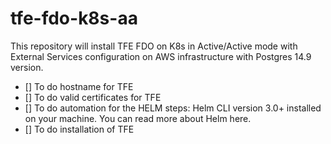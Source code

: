 # tfe-fdo-k8s-aa
This repository will install TFE FDO on K8s in Active/Active mode with External Services configuration on AWS infrastructure with Postgres 14.9 version.





- [] To do hostname for TFE
- [] To do valid certificates for TFE
- [] To do automation for the HELM steps: Helm CLI version 3.0+ installed on your machine. You can read more about Helm here.
- [] To do installation of TFE